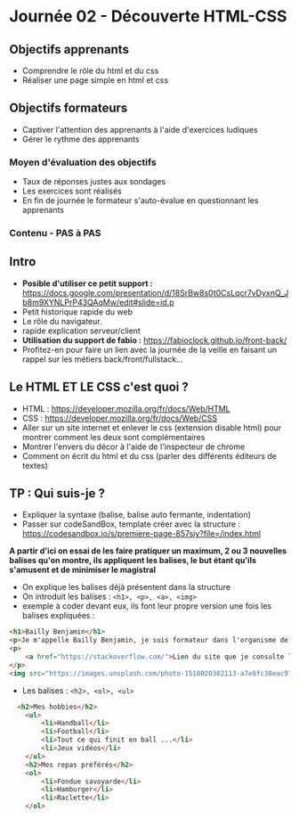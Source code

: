 # Journée 02 - Découverte HTML-CSS

## Objectifs apprenants
- Comprendre le rôle du html et du css
- Réaliser une page simple en html et css

## Objectifs formateurs
- Captiver l'attention des apprenants à l'aide d'exercices ludiques
- Gérer le rythme des apprenants

### Moyen d'évaluation des objectifs
- Taux de réponses justes aux sondages
- Les exercices sont réalisés
- En fin de journée le formateur s'auto-évalue en questionnant les apprenants

### Contenu - PAS à PAS


## Intro

- **Posible d'utiliser ce petit support :** https://docs.google.com/presentation/d/18SrBw8s0t0CsLqcr7vDyxnQ_Jb8m9XYNLPrP43QAqMw/edit#slide=id.p
- Petit historique rapide du web
- Le rôle du navigateur.
- rapide explication serveur/client
- **Utilisation du support de fabio :**  https://fabioclock.github.io/front-back/
- Profitez-en pour faire un lien avec la journée de la veille en faisant un rappel sur les métiers back/front/fullstack...

## Le HTML ET LE CSS c'est quoi ?

- HTML : https://developer.mozilla.org/fr/docs/Web/HTML
- CSS : https://developer.mozilla.org/fr/docs/Web/CSS
- Aller sur un site internet et enlever le css (extension disable html) pour montrer comment les deux sont complémentaires
- Montrer l'envers du décor à l'aide de l'inspecteur de chrome
- Comment on écrit du html et du css (parler des différents éditeurs de textes)

## TP : Qui suis-je ?

- Expliquer la syntaxe (balise, balise auto fermante, indentation)
- Passer sur codeSandBox, template créer avec la structure : https://codesandbox.io/s/premiere-page-857siy?file=/index.html

**A partir d'ici on essai de les faire pratiquer un maximum, 2 ou 3 nouvelles balises qu'on montre, ils appliquent les balises, le but étant qu'ils s'amusent et de minimiser le magistral**

- On explique les balises déjà présentent dans la structure
- On introduit les balises : ``` <h1>, <p>, <a>, <img> ```
- exemple à coder devant eux, ils font leur propre version une fois les balises expliquées :

```html
<h1>Bailly Benjamin</h1>
<p>Je m'appelle Bailly Benjamin, je suis formateur dans l'organisme de formation O'clock, j'ai 28 ans, je suis marié et j'ai 2 enfants</p>
<p>
    <a href="https://stackoverflow.com/">Lien du site que je consulte le plus tout les jours</a>
</p>
<img src="https://images.unsplash.com/photo-1518020382113-a7e8fc38eac9?ixlib=rb-1.2.1&ixid=MnwxMjA3fDB8MHxwaG90by1wYWdlfHx8fGVufDB8fHx8&auto=format&fit=crop&w=717&q=80" alt="photo de moi">
```   
- Les balises : ``` <h2>, <ol>, <ul> ```

```html 
  <h2>Mes hobbies</h2>
    <ul>
        <li>Handball</li>
        <li>Football</li>
        <li>Tout ce qui finit en ball ...</li>
        <li>Jeux vidéos</li>
    </ul>
    <h2>Mes repas préférés</h2>
    <ol>
        <li>Fondue savoyarde</li>
        <li>Hamburger</li>
        <li>Raclette</li>
    </ol>
```